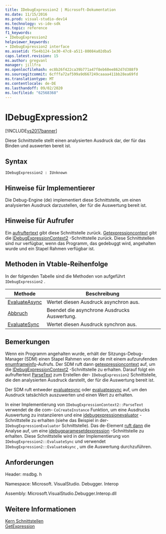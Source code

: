 ```yaml
---
title: IDebugExpression2 | Microsoft-Dokumentation
ms.date: 11/15/2016
ms.prod: visual-studio-dev14
ms.technology: vs-ide-sdk
ms.topic: reference
f1_keywords:
- IDebugExpression2
helpviewer_keywords:
- IDebugExpression2 interface
ms.assetid: f5e4b124-1e30-47c8-a511-80084a02dba5
caps.latest.revision: 15
ms.author: gregvanl
manager: jillfra
ms.openlocfilehash: ec8b26f422ca39b771a47f8eb60ee862d7d388f9
ms.sourcegitcommit: 6cfffa72af599a9d667249caaaa411bb28ea69fd
ms.translationtype: MT
ms.contentlocale: de-DE
ms.lasthandoff: 09/02/2020
ms.locfileid: "62568368"
---
```

# <a name="idebugexpression2"></a>IDebugExpression2
[!INCLUDE[vs2017banner](../../../includes/vs2017banner.md)]

Diese Schnittstelle stellt einen analysierten Ausdruck dar, der für das Binden und auswerten bereit ist.  
  
## <a name="syntax"></a>Syntax  
  
```  
IDebugExpression2 : IUnknown  
```  
  
## <a name="notes-for-implementers"></a>Hinweise für Implementierer  
 Die Debug-Engine (de) implementiert diese Schnittstelle, um einen analysierten Ausdruck darzustellen, der für die Auswertung bereit ist.  
  
## <a name="notes-for-callers"></a>Hinweise für Aufrufer  
 Ein [aufruftertext](../../../extensibility/debugger/reference/idebugexpressioncontext2-parsetext.md) gibt diese Schnittstelle zurück. [Getexpressioncontext](../../../extensibility/debugger/reference/idebugstackframe2-getexpressioncontext.md) gibt die [IDebugExpressionContext2](../../../extensibility/debugger/reference/idebugexpressioncontext2.md) -Schnittstelle zurück. Diese Schnittstellen sind nur verfügbar, wenn das Programm, das gedebuggt wird, angehalten wurde und ein Stapel Rahmen verfügbar ist.  
  
## <a name="methods-in-vtable-order"></a>Methoden in Vtable-Reihenfolge  
 In der folgenden Tabelle sind die Methoden von aufgeführt `IDebugExpression2` .  
  
|Methode|Beschreibung|  
|------------|-----------------|  
|[EvaluateAsync](../../../extensibility/debugger/reference/idebugexpression2-evaluateasync.md)|Wertet diesen Ausdruck asynchron aus.|  
|[Abbruch](../../../extensibility/debugger/reference/idebugexpression2-abort.md)|Beendet die asynchrone Ausdrucks Auswertung.|  
|[EvaluateSync](../../../extensibility/debugger/reference/idebugexpression2-evaluatesync.md)|Wertet diesen Ausdruck synchron aus.|  
  
## <a name="remarks"></a>Bemerkungen  
 Wenn ein Programm angehalten wurde, erhält der Sitzungs-Debug-Manager (SDM) einen Stapel Rahmen von der de mit einem aufzurufenden [enumframeinfo](../../../extensibility/debugger/reference/idebugthread2-enumframeinfo.md)-Aufrufs. Der SDM ruft dann [getexpressioncontext](../../../extensibility/debugger/reference/idebugstackframe2-getexpressioncontext.md) auf, um die [IDebugExpressionContext2](../../../extensibility/debugger/reference/idebugexpressioncontext2.md) -Schnittstelle zu erhalten. Darauf folgt ein aufruftertext [ParseText](../../../extensibility/debugger/reference/idebugexpressioncontext2-parsetext.md) zum Erstellen der- `IDebugExpression2` Schnittstelle, die den analysierten Ausdruck darstellt, der für die Auswertung bereit ist.  
  
 Der SDM ruft entweder [evaluatesync](../../../extensibility/debugger/reference/idebugexpression2-evaluatesync.md) oder [evaluateasync](../../../extensibility/debugger/reference/idebugexpression2-evaluateasync.md) auf, um den Ausdruck tatsächlich auszuwerten und einen Wert zu erhalten.  
  
 In einer Implementierung von `IDebugExpressionContext2::ParseText` verwendet de die com- `CoCreateInstance` Funktion, um eine Ausdrucks Auswertung zu instanziieren und eine [idebugexpressionevaluator](../../../extensibility/debugger/reference/idebugexpressionevaluator.md) -Schnittstelle zu erhalten (siehe das Beispiel in der- `IDebugExpressionEvaluator` Schnittstelle). Das de-Element [ruft dann](../../../extensibility/debugger/reference/idebugexpressionevaluator-parse.md) die Analyse auf, um eine [idebugparamesetdexpression](../../../extensibility/debugger/reference/idebugparsedexpression.md) -Schnittstelle zu erhalten. Diese Schnittstelle wird in der Implementierung von `IDebugExpression2::EvaluateSync` und verwendet `IDebugExpression2::EvaluateAsync` , um die Auswertung durchzuführen.  
  
## <a name="requirements"></a>Anforderungen  
 Header: msdbg. h  
  
 Namespace: Microsoft. VisualStudio. Debugger. Interop  
  
 Assembly: Microsoft.VisualStudio.Debugger.Interop.dll  
  
## <a name="see-also"></a>Weitere Informationen  
 [Kern Schnittstellen](../../../extensibility/debugger/reference/core-interfaces.md)   
 [GetExpression](../../../extensibility/debugger/reference/idebugexpressionevaluationcompleteevent2-getexpression.md)
